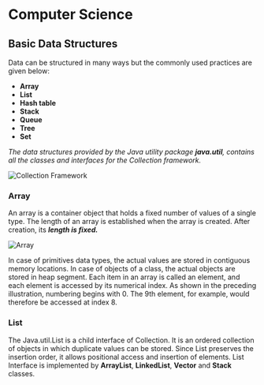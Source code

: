 # Computer Science

## Basic Data Structures
Data can be structured in many ways but the commonly used practices are given below:
* **Array**
* **List**
* **Hash table**
* **Stack**
* **Queue**
* **Tree**
* **Set**

*The data structures provided by the Java utility package **java.util**, contains all the classes and interfaces for the Collection framework.*

![Collection Framework](https://static.javatpoint.com/images/java-collection-hierarchy.png)

### Array
An array is a container object that holds a fixed number of values of a single type. The length of an array is established when the array is created. 
After creation, its ***length is fixed.***

![Array](https://docs.oracle.com/javase/tutorial/figures/java/objects-tenElementArray.gif)

In case of primitives data types, the actual values are stored in contiguous memory locations. In case of objects of a class, the actual objects are stored in heap segment.
Each item in an array is called an element, and each element is accessed by its numerical index. 
As shown in the preceding illustration, numbering begins with 0. The 9th element, for example, would therefore be accessed at index 8.

### List
 The Java.util.List is a child interface of Collection. It is an ordered collection of objects in which duplicate values can be stored. 
 Since List preserves the insertion order, it allows positional access and insertion of elements. 
 List Interface is implemented by **ArrayList**, **LinkedList**, **Vector** and **Stack** classes.
 
 